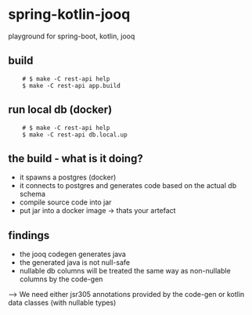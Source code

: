 # spring-kotlin-jooq
playground for spring-boot, kotlin, jooq

## build

```
    # $ make -C rest-api help
    $ make -C rest-api app.build

```

## run local db (docker)

```
    # $ make -C rest-api help
    $ make -C rest-api db.local.up

```


## the build - what is it doing?

- it spawns a postgres (docker)
- it connects to postgres and generates code based on the actual db schema
- compile source code into jar
- put jar into a docker image -> thats your artefact


## findings

- the jooq codegen generates java
- the generated java is not null-safe
- nullable db columns will be treated the same way as non-nullable columns by the code-gen

--> We need either jsr305 annotations provided by the code-gen or kotlin data classes (with nullable types)